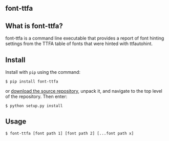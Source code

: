 ## font-ttfa

## What is font-ttfa?


font-ttfa is a command line executable that provides a report of font hinting settings from the TTFA table of fonts that were hinted with ttfautohint.


## Install

Install with `pip` using the command:

```
$ pip install font-ttfa
```


or [download the source repository](https://github.com/source-foundry/font-ttfa/tarball/master), unpack it, and navigate to the top level of the repository.  Then enter:


```
$ python setup.py install
```


## Usage


```
$ font-ttfa [font path 1] [font path 2] [...font path x]
```

